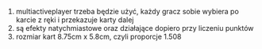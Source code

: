 1. multiactiveplayer trzeba będzie użyć, każdy gracz sobie wybiera po karcie z ręki i przekazuje karty dalej
2. są efekty natychmiastowe oraz działające dopiero przy liczeniu punktów
3. rozmiar kart 8.75cm x 5.8cm, czyli proporcje 1.508
